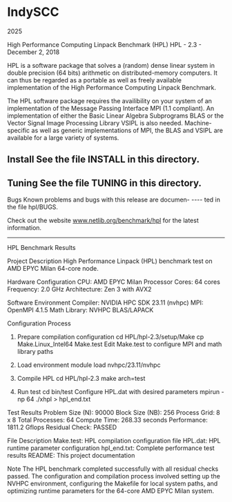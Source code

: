 # IndySCC
2025


 High Performance Computing Linpack Benchmark (HPL)
 HPL - 2.3 - December 2, 2018

 HPL is a software package that solves a (random) dense linear
 system  in   double  precision  (64   bits)   arithmetic   on 
 distributed-memory  computers.   It can thus be regarded as a
 portable as well as  freely  available implementation  of the
 High Performance Computing Linpack Benchmark.

 The  HPL  software  package requires the availibility on your
 system of an implementation of the  Message Passing Interface
 MPI  (1.1 compliant).  An  implementation of either the Basic
 Linear Algebra Subprograms  BLAS  or the  Vector Signal Image
 Processing Library VSIPL is also needed.  Machine-specific as
 well as generic implementations of MPI, the  BLAS  and  VSIPL
 are available for a large variety of systems.

 Install See the file INSTALL in this directory.
 -------

 Tuning  See the file TUNING in this directory.
 ------

 Bugs  Known  problems and bugs with this release are documen-
 ----  ted in the file hpl/BUGS.

 Check out  the website  www.netlib.org/benchmark/hpl  for the
 latest information.

---
HPL Benchmark Results

Project Description
High Performance Linpack (HPL) benchmark test on AMD EPYC Milan 64-core node.

Hardware Configuration
CPU: AMD EPYC Milan Processor
Cores: 64 cores
Frequency: 2.0 GHz
Architecture: Zen 3 with AVX2

Software Environment
Compiler: NVIDIA HPC SDK 23.11 (nvhpc)
MPI: OpenMPI 4.1.5
Math Library: NVHPC BLAS/LAPACK

Configuration Process

1. Prepare compilation configuration
cd HPL/hpl-2.3/setup/Make
cp Make.Linux_Intel64 Make.test
Edit Make.test to configure MPI and math library paths

2. Load environment
module load nvhpc/23.11/nvhpc

3. Compile HPL
cd HPL/hpl-2.3
make arch=test

4. Run test
cd bin/test
Configure HPL.dat with desired parameters
mpirun -np 64 ./xhpl > hpl_end.txt

Test Results
Problem Size (N): 90000
Block Size (NB): 256
Process Grid: 8 x 8
Total Processes: 64
Compute Time: 268.33 seconds
Performance: 1811.2 Gflops
Residual Check: PASSED

File Description
Make.test: HPL compilation configuration file
HPL.dat: HPL runtime parameter configuration
hpl_end.txt: Complete performance test results
README: This project documentation

Note
The HPL benchmark completed successfully with all residual checks passed. The configuration and compilation process involved setting up the NVHPC environment, configuring the Makefile for local system paths, and optimizing runtime parameters for the 64-core AMD EPYC Milan system.

